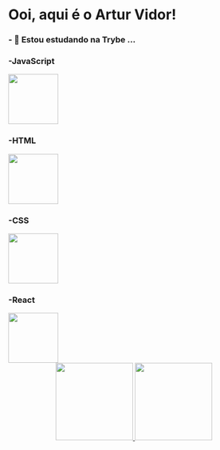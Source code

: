 <h1>Ooi, aqui é o Artur Vidor!</h1>

<h3>- 🌱 Estou estudando na Trybe ...</h3>
<table>

<div>
  <h3>-JavaScript</h3>
  <img height="100em" src="https://www.pikpng.com/pngl/b/382-3820251_understand-javascripts-this-keyword-in-depth-from-javascript.png" />
</div>
  <div>
    <h3>-HTML</h3>
    <img height="100em" src="https://upload.wikimedia.org/wikipedia/commons/thumb/6/61/HTML5_logo_and_wordmark.svg/2048px-HTML5_logo_and_wordmark.svg.png" />
  </div>
<div>
  <h3>-CSS</h3>
  <img height="100em" src="https://logospng.org/download/css-3/logo-css-3-2048.png" />
</div>
<div>
  <h3>-React</h3>
  <img height="100em" src="https://user-images.githubusercontent.com/90942386/187542014-c4f6c276-802e-4bd8-93c8-2d679a21f348.png" />
</div>

<div align="center">
  <a href="https://github.com/vidorartur">
  <img height="155em" src="https://github-readme-stats.vercel.app/api?username=vidorartur&theme=dark&show_icons=true"/>
  <img height="155em" src="https://github-readme-stats.vercel.app/api/top-langs/?username=vidorartur&layout=compact&langs_count=7&theme=dark"/>
</div>
